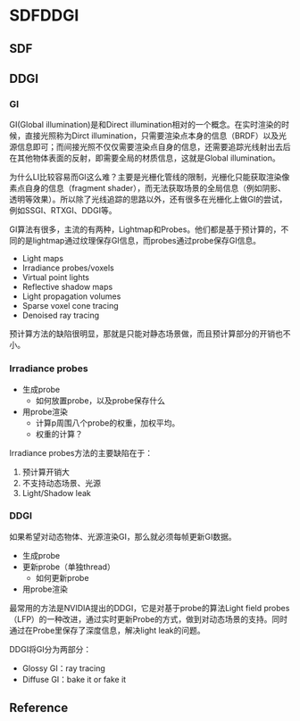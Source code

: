 # SDFDDGI

## SDF

## DDGI

### GI
GI(Global illumination)是和Direct illumination相对的一个概念。在实时渲染的时候，直接光照称为Dirct illumination，只需要渲染点本身的信息（BRDF）以及光源信息即可；而间接光照不仅仅需要渲染点自身的信息，还需要追踪光线射出去后在其他物体表面的反射，即需要全局的材质信息，这就是Global illumination。

为什么LI比较容易而GI这么难？主要是光栅化管线的限制，光栅化只能获取渲染像素点自身的信息（fragment shader），而无法获取场景的全局信息（例如阴影、透明等效果）。所以除了光线追踪的思路以外，还有很多在光栅化上做GI的尝试，例如SSGI、RTXGI、DDGI等。

GI算法有很多，主流的有两种，Lightmap和Probes。他们都是基于预计算的，不同的是lightmap通过纹理保存GI信息，而probes通过probe保存GI信息。

- Light maps
- Irradiance probes/voxels
- Virtual point lights
- Reflective shadow maps
- Light propagation volumes
- Sparse voxel cone tracing
- Denoised ray tracing

<!-- - Baked lightmap
  - Precomputed radiance transfer（PRT）
- Baked irradiance probes
  - Light field probes（LFP） -->

预计算方法的缺陷很明显，那就是只能对静态场景做，而且预计算部分的开销也不小。

### Irradiance probes

- 生成probe
  - 如何放置probe，以及probe保存什么
- 用probe渲染
  - 计算p周围八个probe的权重，加权平均。
  - 权重的计算？

Irradiance probes方法的主要缺陷在于：

1. 预计算开销大
2. 不支持动态场景、光源
3. Light/Shadow leak

### DDGI
如果希望对动态物体、光源渲染GI，那么就必须每帧更新GI数据。

- 生成probe
- 更新probe（单独thread）
  - 如何更新probe
- 用probe渲染


最常用的方法是NVIDIA提出的DDGI，它是对基于probe的算法Light field probes（LFP）的一种改进，通过实时更新Probe的方式，做到对动态场景的支持。同时通过在Probe里保存了深度信息，解决light leak的问题。

DDGI将GI分为两部分：

- Glossy GI：ray tracing
- Diffuse GI：bake it or fake it


## Reference

